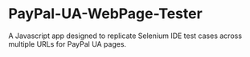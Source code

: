 PayPal-UA-WebPage-Tester
========================

A Javascript app designed to replicate Selenium IDE test cases across multiple URLs for PayPal UA pages.